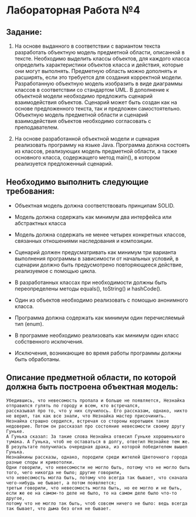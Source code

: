 # Лабораторная Работа №4 
## Задание:
1. На основе выданного в соответствии с вариантом текста разработать объектную модель предметной области, описанной в тексте. Необходимо выделить классы объектов, для каждого класса определить характеристики объектов класса и действия, которые они могут выполнять. Предметную область можно дополнять и расширять, если это требуется для создания корректной модели. Разработанную объектную модель изобразить в виде диаграммы классов в соответствии со стандартом UML. В дополнение к объектной модели необходимо предложить сценарий взаимодействия объектов. Сценарий может быть создан как на основе предложенного текста, так и предложен самостоятельно. Объектную модель предметной области и сценарий взаимодействия объектов необходимо согласовать с преподавателем.

2. На основе разработанной объектной модели и сценария реализовать программу на языке Java. Программа должна состоять из классов, реализующих модель предметной области, а также основного класса, содержащего метод main(), в котором реализуется предложенный сценарий.

## Необходимо выполнить следующие требования:

* Объектная модель должна соответствовать принципам SOLID.

* Модель должна содержать как минимум два интерфейса или абстрактных класса

* Модель должна содержать не менее четырех конкретных классов, связанных отношениями наследования и композиции.

* Сценарий должен предусматривать как минимум три варианта выполнения программы в зависимости от начальных условий, в сценарии должно быть предусмотрено повторяющееся действие, реализуемое с помощью цикла.

* В разработанных классах при необходимости должны быть переопределены методы equals(), toString() и hashCode().

* Один из объектов необходимо реализовать с помощью анонимного класса.

* Программа должна содержать как минимум один перечисляемый тип (enum).

* В программе необходимо реализовать как минимум один класс собственного исключения.

* Исключения, возникающие во время работы программы должны быть обработаны.

## Описание предметной области, по которой должна быть построена объектная модель:
```
Убедившись, что невесомость пропала и больше не появляется, Незнайка отправился гулять по городу и всем, кто встречался, 
рассказывал про то, что у них случилось. Его рассказам, однако, никто не верил, так как все знали, что Незнайка мастер присочинить. 
Незнайка страшно сердился, встречая со стороны коротышек такое недоверие. Потом он рассказал про состояние невесомости своему другу Гуньке. 
А Гунька сказал: За такие слова Незнайка отвесил Гуньке хорошенького тумака. А Гунька, чтоб не оставаться в долгу, ответил Незнайке тем же. 
В результате получилась очередная драка, из которой победителем вышел Гунька. 
Незнайкины рассказы, однако, породили среди жителей Цветочного города разные споры и кривотолки. 
Одни говорили, что невесомости не могло быть, потому что не могло быть того, чего никогда не было; другие говорили, 
что невесомость могла быть, потому что всегда так бывает, что сначала чего-нибудь не бывает, а потом появляется; 
третьи говорили, что невесомость могла быть, но ее могло и не быть, если же ее на самом-то деле не было, то на самом деле было что-то другое, 
потому что не могло так быть, чтоб совсем ничего не было: ведь всегда так бывает, что дыма без огня не бывает.
```
